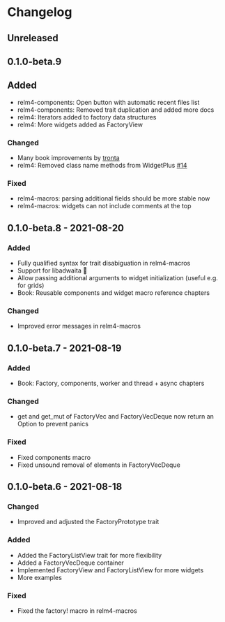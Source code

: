# Changelog

## Unreleased

## 0.1.0-beta.9

## Added

+ relm4-components: Open button with automatic recent files list
+ relm4-components: Removed trait duplication and added more docs
+ relm4: Iterators added to factory data structures
+ relm4: More widgets added as FactoryView

### Changed

+ Many book improvements by [tronta](https://github.com/tronta)
+ relm4: Removed class name methods from WidgetPlus [#14](https://github.com/AaronErhardt/relm4/pull/14)

### Fixed

+ relm4-macros: parsing additional fields should be more stable now
+ relm4-macros: widgets can not include comments at the top 

## 0.1.0-beta.8 - 2021-08-20

### Added

+ Fully qualified syntax for trait disabiguation in relm4-macros
+ Support for libadwaita 🎉
+ Allow passing additional arguments to widget initialization (useful e.g. for grids)
+ Book: Reusable components and widget macro reference chapters

### Changed

+ Improved error messages in relm4-macros

## 0.1.0-beta.7 - 2021-08-19

### Added

+ Book: Factory, components, worker and thread + async chapters

### Changed

+ get and get_mut of FactoryVec and FactoryVecDeque now return an Option to prevent panics

### Fixed

+ Fixed components macro
+ Fixed unsound removal of elements in FactoryVecDeque


## 0.1.0-beta.6 - 2021-08-18

### Changed

+ Improved and adjusted the FactoryPrototype trait

### Added 

+ Added the FactoryListView trait for more flexibility
+ Added a FactoryVecDeque container
+ Implemented FactoryView and FactoryListView for more widgets
+ More examples

### Fixed

+ Fixed the factory! macro in relm4-macros
